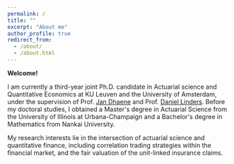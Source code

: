 ```yaml
---
permalink: /
title: ""
excerpt: "About me"
author_profile: true
redirect_from: 
  - /about/
  - /about.html
---
```


**Welcome!**

I am currently a third-year joint Ph.D. candidate in Actuarial science and Quantitative Economics at KU Leuven and the University of Amsterdam, under the supervision of Prof. [Jan Dhaene](https://jandhaene.org) and Prof. [Daniel Linders](https://daniellinders.com/). Before my doctoral studies, I obtained a Master's degree in Actuarial Science from the University of Illinois at Urbana-Champaign and a Bachelor's degree in Mathematics from Nankai University. 


My research interests lie in the intersection of actuarial science and quantitative finance, including correlation trading strategies within the financial market, and the fair valuation of the unit-linked insurance claims. 